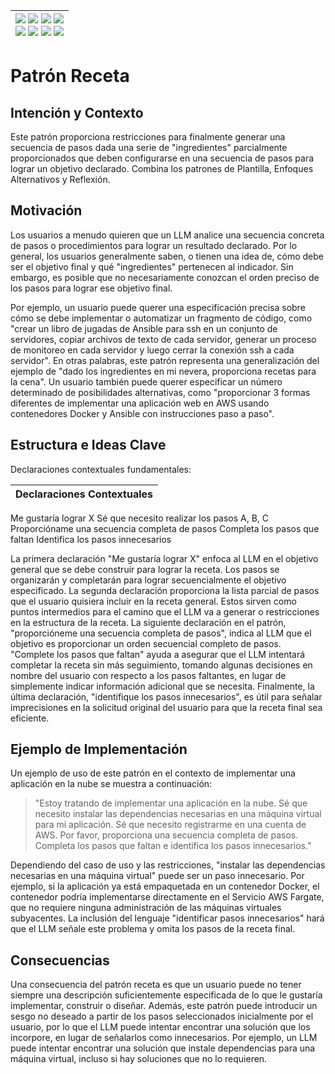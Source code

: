 <div align=right>

|[![](https://img.shields.io/badge/-Inicio-FFF?style=flat&logo=Emlakjet&logoColor=black)](/README.md) [![](https://img.shields.io/badge/-Introducción-FFF?style=flat&logo=abbrobotstudio&logoColor=black)](/documentos/intro.md) [![](https://img.shields.io/badge/-Modelos_de_lenguaje-FFF?style=flat&logo=LiveChat&logoColor=black)](/documentos/LLMs.md) [![](https://img.shields.io/badge/-Panorámica-FFF?style=flat&logo=openstreetmap&logoColor=black)](/documentos/panoramica.md)<br>  [![](https://img.shields.io/badge/-Prompts-FFF?style=flat&logo=Proton&logoColor=black)](/documentos/prompts/README.md) [![](https://img.shields.io/badge/-Ing,_de_prompts-FFF?style=flat&logo=googleearthengine&logoColor=black)](/documentos/ingenieriaDePrompts/README.md) [![](https://img.shields.io/badge/-Patrones-FFF?style=flat&logo=textpattern&logoColor=black)](/documentos/ingenieriaDePrompts/patrones/README.md) [![](https://img.shields.io/badge/-Casos_de_uso-FFF?style=flat&logo=gitbook&logoColor=black)](/documentos/casosDeUso/README.md)|
|-:|

</div>

# Patrón Receta

## Intención y Contexto

Este patrón proporciona restricciones para finalmente generar una secuencia de pasos dada una serie de "ingredientes" parcialmente proporcionados que deben configurarse en una secuencia de pasos para lograr un objetivo declarado. Combina los patrones de Plantilla, Enfoques Alternativos y Reflexión.

## Motivación

Los usuarios a menudo quieren que un LLM analice una secuencia concreta de pasos o procedimientos para lograr un resultado declarado. Por lo general, los usuarios generalmente saben, o tienen una idea de, cómo debe ser el objetivo final y qué "ingredientes" pertenecen al indicador. Sin embargo, es posible que no necesariamente conozcan el orden preciso de los pasos para lograr ese objetivo final.

Por ejemplo, un usuario puede querer una especificación precisa sobre cómo se debe implementar o automatizar un fragmento de código, como "crear un libro de jugadas de Ansible para ssh en un conjunto de servidores, copiar archivos de texto de cada servidor, generar un proceso de monitoreo en cada servidor y luego cerrar la conexión ssh a cada servidor". En otras palabras, este patrón representa una generalización del ejemplo de "dado los ingredientes en mi nevera, proporciona recetas para la cena". Un usuario también puede querer especificar un número determinado de posibilidades alternativas, como "proporcionar 3 formas diferentes de implementar una aplicación web en AWS usando contenedores Docker y Ansible con instrucciones paso a paso".

## Estructura e Ideas Clave

Declaraciones contextuales fundamentales:

|Declaraciones Contextuales
|-|
Me gustaría lograr X
Sé que necesito realizar los pasos A, B, C
Proporcióname una secuencia completa de pasos
Completa los pasos que faltan
Identifica los pasos innecesarios

La primera declaración "Me gustaría lograr X" enfoca al LLM en el objetivo general que se debe construir para lograr la receta. Los pasos se organizarán y completarán para lograr secuencialmente el objetivo especificado. La segunda declaración proporciona la lista parcial de pasos que el usuario quisiera incluir en la receta general. Estos sirven como puntos intermedios para el camino que el LLM va a generar o restricciones en la estructura de la receta. La siguiente declaración en el patrón, "proporcióneme una secuencia completa de pasos", indica al LLM que el objetivo es proporcionar un orden secuencial completo de pasos. "Complete los pasos que faltan" ayuda a asegurar que el LLM intentará completar la receta sin más seguimiento, tomando algunas decisiones en nombre del usuario con respecto a los pasos faltantes, en lugar de simplemente indicar información adicional que se necesita. Finalmente, la última declaración, "identifique los pasos innecesarios", es útil para señalar imprecisiones en la solicitud original del usuario para que la receta final sea eficiente.

## Ejemplo de Implementación

Un ejemplo de uso de este patrón en el contexto de implementar una aplicación en la nube se muestra a continuación:

> "Estoy tratando de implementar una aplicación en la nube. Sé que necesito instalar las dependencias necesarias en una máquina virtual para mi aplicación. Sé que necesito registrarme en una cuenta de AWS. Por favor, proporciona una secuencia completa de pasos. Completa los pasos que faltan e identifica los pasos innecesarios."

Dependiendo del caso de uso y las restricciones, "instalar las dependencias necesarias en una máquina virtual" puede ser un paso innecesario. Por ejemplo, si la aplicación ya está empaquetada en un contenedor Docker, el contenedor podría implementarse directamente en el Servicio AWS Fargate, que no requiere ninguna administración de las máquinas virtuales subyacentes. La inclusión del lenguaje "identificar pasos innecesarios" hará que el LLM señale este problema y omita los pasos de la receta final.

## Consecuencias

Una consecuencia del patrón receta es que un usuario puede no tener siempre una descripción suficientemente especificada de lo que le gustaría implementar, construir o diseñar. Además, este patrón puede introducir un sesgo no deseado a partir de los pasos seleccionados inicialmente por el usuario, por lo que el LLM puede intentar encontrar una solución que los incorpore, en lugar de señalarlos como innecesarios. Por ejemplo, un LLM puede intentar encontrar una solución que instale dependencias para una máquina virtual, incluso si hay soluciones que no lo requieren.
